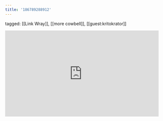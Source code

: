 ```yaml
---
title: '186789288912'
---
```

tagged: [[Link Wray]], [[more cowbell]], [[guest:kritokrator]]
<iframe allow="accelerometer; autoplay; clipboard-write; encrypted-media; gyroscope; picture-in-picture" allowfullscreen="" frameborder="0" height="281" id="youtube_iframe" src="https://www.youtube.com/embed/nsG4nv_a5-8?feature=oembed&amp;enablejsapi=1&amp;origin=https://safe.txmblr.com&amp;wmode=opaque" width="500"></iframe>
